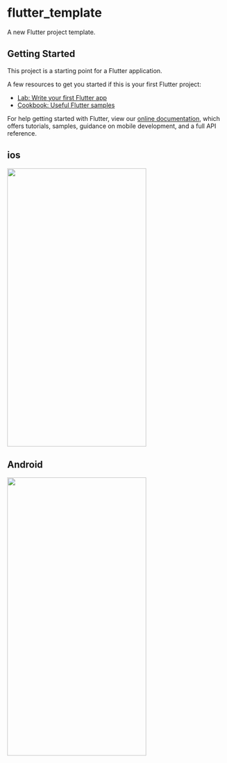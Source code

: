 # flutter_template

A new Flutter project template.

## Getting Started

This project is a starting point for a Flutter application.

A few resources to get you started if this is your first Flutter project:

- [Lab: Write your first Flutter app](https://flutter.io/docs/get-started/codelab)
- [Cookbook: Useful Flutter samples](https://flutter.io/docs/cookbook)

For help getting started with Flutter, view our 
[online documentation](https://flutter.io/docs), which offers tutorials, 
samples, guidance on mobile development, and a full API reference.

## ios
<div align=left><img width="320" height="640" src="https://github.com/LDKFighter/flutter_template/blob/master/examples/ios.png"/>

## Android
<div align=left><img width="320" height="640" src="https://github.com/LDKFighter/flutter_template/blob/master/examples/ios.png"/>
